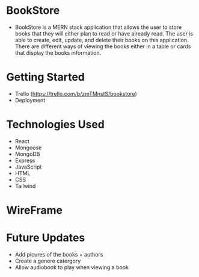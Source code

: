 # BookStore
- BookStore is a MERN stack application that allows the user to store books that they will either plan to read or have already read. The user is able to create, edit, update, and delete their books on this application. There are different ways of viewing the books either in a table or cards that display the books information.

# Getting Started

- Trello (https://trello.com/b/zmTMnstS/bookstore)
- Deployment

# Technologies Used

- React
- Mongoose
- MongoDB
- Express
- JavaScript
- HTML
- CSS
- Tailwind

# WireFrame

# Future Updates

- Add picures of the books + authors
- Create a genere catergory
- Allow audiobook to play when viewing a book
